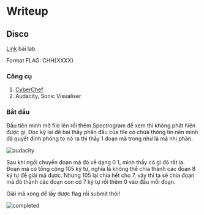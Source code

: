 # Writeup

## Disco
[Link](https://battle.cookiearena.org/challenges/stenography/0x0) bài lab.

Format FLAG: CHH{XXXX}

### Công cụ
1. [CyberChef](https://gchq.github.io/CyberChef/)
2. Audacity, Sonic Visualiser

### Bắt đầu

Đầu tiên mình mở file lên rồi thêm Spectrogram để xem thì không phát hiện được gì. Đọc kỹ lại đề bài thấy phần đầu của file có chứa thông tin nên mình đã quyết định phóng to nó ra thì thấy 1 đoạn mã trong như là mã nhị phân.

![audacity]()

Sau khi ngồi chuyển đoạn mã đó về dạng 0 1, mình thấy có gì đó rất lạ. Đoạn mã có tổng cộng 105 ký tự, nghĩa là không thể chia thành các đoạn 8 ký tự để giải mã được. Nhưng 105 lại chia hết cho 7, vậy thì ta sẽ chia đoạn mã đó thành các đoạn con có 7 ký tự rồi thêm 0 vào đầu mỗi đoạn. 

Giải mã xong để lấy được flag rồi submit thôi! 

![completed]()
